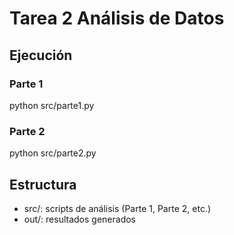 ﻿# Tarea 2  Análisis de Datos

## Ejecución

### Parte 1
python src/parte1.py

### Parte 2
python src/parte2.py

## Estructura
- src/: scripts de análisis (Parte 1, Parte 2, etc.)
- out/: resultados generados
